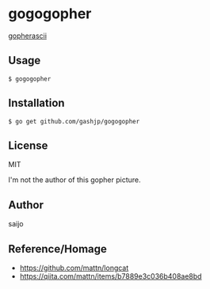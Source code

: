 # gogogopher

[gopherascii]("./img/gopherascii.jpg")

## Usage

```
$ gogogopher
```

## Installation

```
$ go get github.com/gashjp/gogogopher
```

## License

MIT

I'm not the author of this gopher picture.

## Author

saijo

## Reference/Homage

- https://github.com/mattn/longcat
- https://qiita.com/mattn/items/b7889e3c036b408ae8bd
